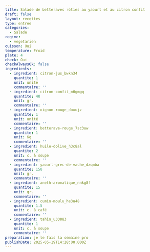 ```yaml
---
title: Salade de betteraves rôties au yaourt et au citron confit
draft: false
layout: recettes
type: entree
categories:
  - Salade
regime:
  - vegetarien
cuisson: Oui
temperature: Froid
plate: 4
check: Oui
checkAlwaysOk: false
ingredients:
  - ingredient: citron-jus_bwkn34
    quantite: 1
    unit: unité
    commentaire: ''
  - ingredient: citron-confit_m6gmgq
    quantite: 40
    unit: gr.
    commentaire: ''
  - ingredient: oignon-rouge_doxujz
    quantite: 1
    unit: unité
    commentaire: ''
  - ingredient: betterave-rouge_7sc3uw
    quantite: 1
    unit: Kg
    commentaire: ''
  - ingredient: huile-dolive_h3c8al
    quantite: 2
    unit: c. à soupe
    commentaire: ''
  - ingredient: yaourt-grec-de-vache_dzqmba
    quantite: 150
    unit: gr.
    commentaire: ''
  - ingredient: aneth-aromatique_nnkg8f
    quantite: 15
    unit: gr.
    commentaire: ''
  - ingredient: cumin-moulu_he3u48
    quantite: 1.5
    unit: c. à café
    commentaire: ''
  - ingredient: tahin_u33083
    quantite: 1
    unit: c. à soupe
    commentaire: ''
preparation: je le fais la semaine pro
publishDate: 2025-05-19T14:28:00.000Z
---
```

